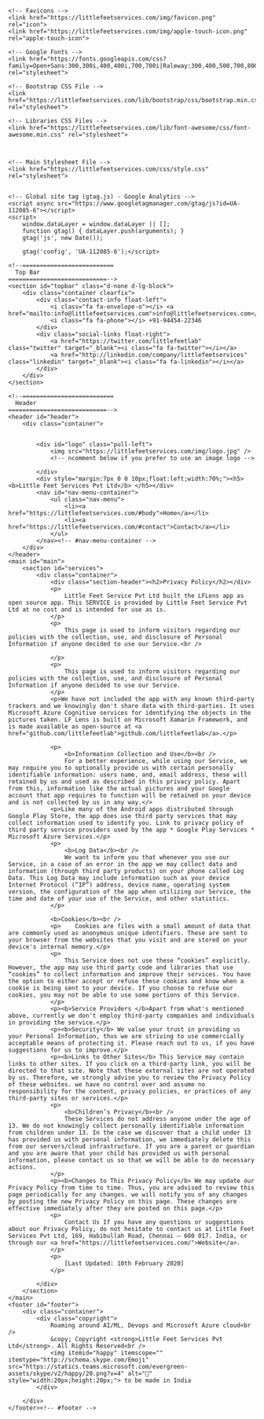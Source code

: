 ﻿﻿
<!DOCTYPE html>
<html lang="en">
<head>
    <meta charset="utf-8">
    <title>LF Lens - Privacy Policy</title>
    <meta content="width=device-width, initial-scale=1.0" name="viewport">
    <meta content="Software Lab, Chennai, Microsoft Azure, Cognitive Services, Artificial Intelligence" name="keywords">
    <meta content="At Little Feet, we believe the magic happens where technology and engineering meet the business domain. Whether it is AI/ML or Cloud or Serverless or Mobile, we work hard to use them in meaningfully improving people’s lives and in solving industry problems." name="description">

    <!-- Favicons -->
    <link href="https://littlefeetservices.com/img/favicon.png" rel="icon">
    <link href="https://littlefeetservices.com/img/apple-touch-icon.png" rel="apple-touch-icon">

    <!-- Google Fonts -->
    <link href="https://fonts.googleapis.com/css?family=Open+Sans:300,300i,400,400i,700,700i|Raleway:300,400,500,700,800|Montserrat:300,400,700" rel="stylesheet">

    <!-- Bootstrap CSS File -->
    <link href="https://littlefeetservices.com/lib/bootstrap/css/bootstrap.min.css" rel="stylesheet">

    <!-- Libraries CSS Files -->
    <link href="https://littlefeetservices.com/lib/font-awesome/css/font-awesome.min.css" rel="stylesheet">
   
    

    <!-- Main Stylesheet File -->
    <link href="https://littlefeetservices.com/css/style.css" rel="stylesheet">


    <!-- Global site tag (gtag.js) - Google Analytics -->
    <script async src="https://www.googletagmanager.com/gtag/js?id=UA-112085-6"></script>
    <script>
        window.dataLayer = window.dataLayer || [];
        function gtag() { dataLayer.push(arguments); }
        gtag('js', new Date());

        gtag('config', 'UA-112085-6');</script>

</head>

<body id="body">

    <!--==========================
      Top Bar
    ============================-->
    <section id="topbar" class="d-none d-lg-block">
        <div class="container clearfix">
            <div class="contact-info float-left">
                <i class="fa fa-envelope-o"></i> <a href="mailto:info@littlefeetservices.com">info@littlefeetservices.com</a>
                <i class="fa fa-phone"></i> +91-94454-22346
            </div>
            <div class="social-links float-right">
                <a href="https://twitter.com/littlefeetlab" class="twitter" target="_blank"><i class="fa fa-twitter"></i></a>
                <a href="http://linkedin.com/company/littlefeetservices" class="linkedin" target="_blank"><i class="fa fa-linkedin"></i></a>
            </div>
        </div>
    </section>

    <!--==========================
      Header
    ============================-->
    <header id="header">
        <div class="container">


            <div id="logo" class="pull-left">
                <img src="https://littlefeetservices.com/img/logo.jpg" />
                <!-- ncomment below if you prefer to use an image logo -->

            </div>
            <div style="margin:7px 0 0 10px;float:left;width:70%;"><h5><b>Little Feet Services Pvt Ltd</b> </h5></div>
            <nav id="nav-menu-container">
                <ul class="nav-menu">
                    <li><a href="https://littlefeetservices.com/#body">Home</a></li>
                    <li><a href="https://littlefeetservices.com/#contact">Contact</a></li>
                </ul>
            </nav><!-- #nav-menu-container -->
        </div>
    </header>
    <main id="main">
        <section id="services">
            <div class="container">
                <div class="section-header"><h2>Privacy Policy</h2></div>
                <p>
                    Little Feet Service Pvt Ltd built the LFLens app as open source app. This SERVICE is provided by Little Feet Service Pvt Ltd at no cost and is intended for use as is.
                </p>
                <p>
                    This page is used to inform visitors regarding our policies with the collection, use, and disclosure of Personal Information if anyone decided to use our Service.<br />

                </p>
                <p>
                    This page is used to inform visitors regarding our policies with the collection, use, and disclosure of Personal Information if anyone decided to use our Service.
                </p>
                <p>We have not included the app with any known third-party trackers and we knowingly don't share data with third-parties. It uses Microsoft Azure Cognitive services for identifying the objects in the pictures taken. LF Lens is built on Microsoft Xamarin Framework, and is made available as open-source at <a href="github.com/littlefeetlab">github.com/littlefeetlab</a>.</p>

                <p>
                    <b>Information Collection and Use</b><br />
                    For a better experience, while using our Service, we may require you to optionally provide us with certain personally identifiable information: users name, and, email address, these will retained by us and used as described in this privacy policy. Apart from this, information like the actual pictures and your Google account that app requires to function will be retained on your device and is not collected by us in any way.</>
                <p>Like many of the Android apps distributed through Google Play Store, the app does use third party services that may collect information used to identify you. Link to privacy policy of third party service providers used by the app * Google Play Services * Microsoft Azure Services.</p>
                <p>
                    <b>Log Data</b><br />
                    We want to inform you that whenever you use our Service, in a case of an error in the app we may collect data and information (through third party products) on your phone called Log Data. This Log Data may include information such as your device Internet Protocol (“IP”) address, device name, operating system version, the configuration of the app when utilizing our Service, the time and date of your use of the Service, and other statistics.
                </p>

                <b>Cookies</b><br />
                <p>    Cookies are files with a small amount of data that are commonly used as anonymous unique identifiers. These are sent to your browser from the websites that you visit and are stored on your device's internal memory.</p>
                <p>
                    This Service does not use these “cookies” explicitly. However, the app may use third party code and libraries that use “cookies” to collect information and improve their services. You have the option to either accept or refuse these cookies and know when a cookie is being sent to your device. If you choose to refuse our cookies, you may not be able to use some portions of this Service.
                </p>
                <p><b>Service Providers </b>Apart from what's mentioned above, currently we don't employ third-party companies and individuals in providing the service.</p>
                <p><b>Security</b> We value your trust in providing us your Personal Information, thus we are striving to use commercially acceptable means of protecting it. Please reach out to us, if you have suggestions for us to improve.</p>
                <p><b>Links to Other Sites</b> This Service may contain links to other sites. If you click on a third-party link, you will be directed to that site. Note that these external sites are not operated by us. Therefore, we strongly advise you to review the Privacy Policy of these websites. we have no control over and assume no responsibility for the content, privacy policies, or practices of any third-party sites or services.</p>
                <p>
                    <b>Children’s Privacy</b><br />
                    These Services do not address anyone under the age of 13. We do not knowingly collect personally identifiable information from children under 13. In the case we discover that a child under 13 has provided us with personal information, we immediately delete this from our servers/cloud infrastructure. If you are a parent or guardian and you are aware that your child has provided us with personal information, please contact us so that we will be able to do necessary actions.
                </p>
                <p><b>Changes to This Privacy Policy</b> We may update our Privacy Policy from time to time. Thus, you are advised to review this page periodically for any changes. we will notify you of any changes by posting the new Privacy Policy on this page. These changes are effective immediately after they are posted on this page.</p>
                <p>
                    Contact Us If you have any questions or suggestions about our Privacy Policy, do not hesitate to contact us at Little Feet Services Pvt Ltd, 169, Habibullah Road, Chennai – 600 017. India, or through our <a href="https://littlefeetservices.com/">Website</a>.
                </p>
                <p>
                    [Last Updated: 10th February 2020]
                </p>

            </div>
        </section>
    </main>
    <footer id="footer">
        <div class="container">
            <div class="copyright">
                Roaming around AI/ML, Devops and Microsoft Azure cloud<br />
                &copy; Copyright <strong>Little Feet Services Pvt Ltd</strong>. All Rights Reserved<br />
                <img itemid="happy" itemscope="" itemtype="http://schema.skype.com/Emoji" src="https://statics.teams.microsoft.com/evergreen-assets/skype/v2/happy/20.png?v=4" alt="🙂" style="width:20px;height:20px;"> to be made in India
            </div>

        </div>
    </footer><!-- #footer -->

   
</body>
</html>